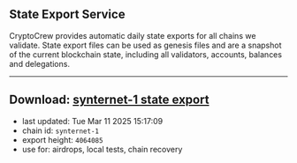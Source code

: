 ## State Export Service
CryptoCrew provides automatic daily state exports for all chains we validate. State export files can be used as genesis files and are a snapshot of the current blockchain state, including all validators, accounts, balances and delegations.

---
**Download: [synternet-1 state export](https://dl-eu2.ccvalidators.com/SERVICE/synternet/synternet-1_export_4064085.json)**
---

- last updated: Tue Mar 11 2025 15:17:09
- chain id: `synternet-1`
- export height: `4064085`
- use for: airdrops, local tests, chain recovery
